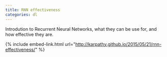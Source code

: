 ```yaml
---
title: RNN effectiveness
categories: dl
---
```


Introdution to Recurrent Neural Networks, what they can be use for, and how effective they are.

<!-- - -->

{% include embed-link.html url="http://karpathy.github.io/2015/05/21/rnn-effectiveness/" %}